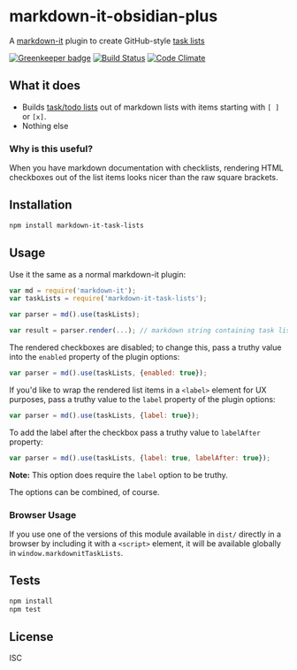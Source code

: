 # markdown-it-obsidian-plus

A [markdown-it](https://www.npmjs.com/package/markdown-it) plugin to create GitHub-style [task lists](https://github.com/blog/1825-task-lists-in-all-markdown-documents)

[![Greenkeeper badge](https://badges.greenkeeper.io/revin/markdown-it-task-lists.svg)](https://greenkeeper.io/)
[![Build Status](https://travis-ci.org/revin/markdown-it-task-lists.svg?branch=master)](https://travis-ci.org/revin/markdown-it-task-lists)
[![Code Climate](https://codeclimate.com/github/revin/markdown-it-task-lists/badges/gpa.svg)](https://codeclimate.com/github/revin/markdown-it-task-lists)

## What it does

- Builds [task/todo lists](https://github.com/blog/1825-task-lists-in-all-markdown-documents) out of markdown lists with items starting with `[ ]` or `[x]`.
- Nothing else

### Why is this useful?

When you have markdown documentation with checklists, rendering HTML checkboxes
out of the list items looks nicer than the raw square brackets.

## Installation

```sh
npm install markdown-it-task-lists
```

## Usage

Use it the same as a normal markdown-it plugin:

```js
var md = require('markdown-it');
var taskLists = require('markdown-it-task-lists');

var parser = md().use(taskLists);

var result = parser.render(...); // markdown string containing task list items
```

The rendered checkboxes are disabled; to change this, pass a truthy value into
the `enabled` property of the plugin options:

```js
var parser = md().use(taskLists, {enabled: true});
```

If you'd like to wrap the rendered list items in a `<label>` element for UX
purposes, pass a truthy value to the `label` property of the plugin options:

```js
var parser = md().use(taskLists, {label: true});
```

To add the label after the checkbox pass a truthy value to `labelAfter` property:

```js
var parser = md().use(taskLists, {label: true, labelAfter: true});
```

**Note:** This option does require the `label` option to be truthy.

The options can be combined, of course.

### Browser Usage

If you use one of the versions of this module available in `dist/` directly in
a browser by including it with a `<script>` element, it will be available
globally in `window.markdownitTaskLists`.

## Tests

```sh
npm install
npm test
```

## License

ISC
